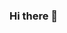 ### Hi there 👋

<!--
**SameDaySasha/SameDaySasha** is a ✨ _special_ ✨ repository because its `README.md` (this file) appears on your GitHub profile.

Here are some ideas to get you started:

- 🔭 I’m currently working on LairBnB
- 🌱 I’m currently learning C++
- 👯 I’m looking to collaborate on application development 
- 🤔 I’m looking for help with data structures & algorithms
- 💬 Ask me about Egypt during the bronze age collapse period
- 📫 How to reach me: alexflorea123@gmail.com
- 😄 Pronouns: he/him
- ⚡ Fun fact: Computer bugs were originally real bugs that would get caught in mechanical machinery!
-->
